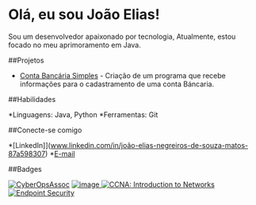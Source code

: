 # Olá, eu sou João Elias!
Sou um desenvolvedor apaixonado por tecnologia, Atualmente, estou focado no meu aprimoramento em Java.

##Projetos

* [Conta Bancária Simples](https://github.com/640Joao/java-basico.git) - Criação de um programa que recebe informações para o cadastramento de uma conta Báncaria.

##Habilidades

*Linguagens: Java, Python
*Ferramentas: Git

##Conecte-se comigo

*[LinkedIn]](www.linkedin.com/in/joão-elias-negreiros-de-souza-matos-87a598307)
*[E-mail](joanegreiros15@gmail.com)

##Badges

[![CyberOpsAssoc](https://github.com/user-attachments/assets/aa9a5190-386a-4ff7-9800-90f1c0bc91b3)](https://www.credly.com/badges/a992e1aa-8d70-4262-a330-ad5f44bcbd0d/public_url)
[![image](https://github.com/user-attachments/assets/f41d9a97-3bf5-40b0-b568-4dc30a2b8d43)
](https://www.credly.com/badges/ccdbeb9e-6509-49bc-b9ad-e1fead2eb9c5/public_url)
[![CCNA: Introduction to Networks](https://www.credly.com/badges/1001476e-2177-4021-b6ea-d3820858b3fc/public_url)](https://www.credly.com/badges/1001476e-2177-4021-b6ea-d3820858b3fc/public_url)
[![Endpoint Security](https://www.credly.com/badges/28d63bc6-a513-4534-978f-fe06f984547b/public_url)](https://www.credly.com/badges/28d63bc6-a513-4534-978f-fe06f984547b/public_url)
